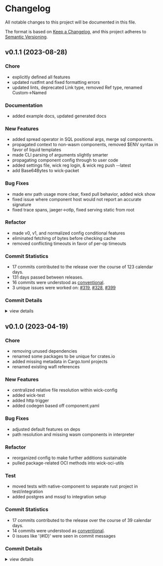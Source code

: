 # Changelog

All notable changes to this project will be documented in this file.

The format is based on [Keep a Changelog](https://keepachangelog.com/en/1.0.0/),
and this project adheres to [Semantic Versioning](https://semver.org/spec/v2.0.0.html).

## v0.1.1 (2023-08-28)

### Chore

 - <csr-id-7968fb0b6fe519732595ed1e3ed9cc429a45d0c4/> explicitly defined all features
 - <csr-id-1b09917bf75ad3d954d4864bc3bf552137c3cd0f/> updated rustfmt and fixed formatting errors
 - <csr-id-eb26a1586f0e00137bbd9ee608cd15d3cde074d0/> updated lints, deprecated Link type, removed Ref type, renamed Custom->Named

### Documentation

 - <csr-id-0d37e8af72f6578595deb2138b57711a2ff6ceca/> added example docs, updated generated docs

### New Features

 - <csr-id-cbf564eebf5c96f1d827c319e927c5f4150c5e56/> added spread operator in SQL positional args, merge sql components.
 - <csr-id-7ab25d2fc1274fbf552b86f59774b1b24ea12b0f/> propagated context to non-wasm components, removed $ENV syntax in favor of liquid templates
 - <csr-id-703988e288b32a1dc7f3d9dee232f4b4c79cc1cc/> made CLI parsing of arguments slightly smarter
 - <csr-id-8058284a1a686366fa8829f9377981d7ba389554/> propagating component config through to user code
 - <csr-id-63858e1bc6673b61d50fa8f66dc4378369850910/> added settings file, wick reg login, & wick reg push --latest
 - <csr-id-399c5d518b0a291dba63fb3f69337af2911d1776/> add Base64Bytes to wick-packet

### Bug Fixes

 - <csr-id-fac116c0a98235e454dfdd4826e11508ebae68c6/> made env path usage more clear, fixed pull behavior, added wick show
 - <csr-id-495734dc37a29801ca2c68c77da60d0b30905303/> fixed issue where component host would not report an accurate signature
 - <csr-id-9cd1fc007e6a21944f4fd65f3f65f4a2a86fd1bd/> fixed trace spans, jaeger->otlp, fixed serving static from root

### Refactor

 - <csr-id-f28522fa663f121f5da90df9dd8461d85c6222ed/> made v0, v1, and normalized config conditional features
 - <csr-id-586ace0978ca8adf58bf4d1fa5ed392015297c21/> eliminated fetching of bytes before checking cache
 - <csr-id-888814bb24d3d4dd4b460af2616a72814f2bd7a1/> removed conflicting timeouts in favor of per-op timeouts

### Commit Statistics

<csr-read-only-do-not-edit/>

 - 17 commits contributed to the release over the course of 123 calendar days.
 - 131 days passed between releases.
 - 16 commits were understood as [conventional](https://www.conventionalcommits.org).
 - 3 unique issues were worked on: [#319](https://github.com/candlecorp/wick/issues/319), [#328](https://github.com/candlecorp/wick/issues/328), [#399](https://github.com/candlecorp/wick/issues/399)

### Commit Details

<csr-read-only-do-not-edit/>

<details><summary>view details</summary>

 * **[#319](https://github.com/candlecorp/wick/issues/319)**
    - Propagated context to non-wasm components, removed $ENV syntax in favor of liquid templates ([`7ab25d2`](https://github.com/candlecorp/wick/commit/7ab25d2fc1274fbf552b86f59774b1b24ea12b0f))
 * **[#328](https://github.com/candlecorp/wick/issues/328)**
    - Added spread operator in SQL positional args, merge sql components. ([`cbf564e`](https://github.com/candlecorp/wick/commit/cbf564eebf5c96f1d827c319e927c5f4150c5e56))
 * **[#399](https://github.com/candlecorp/wick/issues/399)**
    - Better http client substream support. ([`744f1ac`](https://github.com/candlecorp/wick/commit/744f1ac3d5fa8c28e8e0a1e80d7f5e49839c0c43))
 * **Uncategorized**
    - Made v0, v1, and normalized config conditional features ([`f28522f`](https://github.com/candlecorp/wick/commit/f28522fa663f121f5da90df9dd8461d85c6222ed))
    - Explicitly defined all features ([`7968fb0`](https://github.com/candlecorp/wick/commit/7968fb0b6fe519732595ed1e3ed9cc429a45d0c4))
    - Eliminated fetching of bytes before checking cache ([`586ace0`](https://github.com/candlecorp/wick/commit/586ace0978ca8adf58bf4d1fa5ed392015297c21))
    - Updated rustfmt and fixed formatting errors ([`1b09917`](https://github.com/candlecorp/wick/commit/1b09917bf75ad3d954d4864bc3bf552137c3cd0f))
    - Added example docs, updated generated docs ([`0d37e8a`](https://github.com/candlecorp/wick/commit/0d37e8af72f6578595deb2138b57711a2ff6ceca))
    - Made env path usage more clear, fixed pull behavior, added wick show ([`fac116c`](https://github.com/candlecorp/wick/commit/fac116c0a98235e454dfdd4826e11508ebae68c6))
    - Removed conflicting timeouts in favor of per-op timeouts ([`888814b`](https://github.com/candlecorp/wick/commit/888814bb24d3d4dd4b460af2616a72814f2bd7a1))
    - Fixed issue where component host would not report an accurate signature ([`495734d`](https://github.com/candlecorp/wick/commit/495734dc37a29801ca2c68c77da60d0b30905303))
    - Made CLI parsing of arguments slightly smarter ([`703988e`](https://github.com/candlecorp/wick/commit/703988e288b32a1dc7f3d9dee232f4b4c79cc1cc))
    - Updated lints, deprecated Link type, removed Ref type, renamed Custom->Named ([`eb26a15`](https://github.com/candlecorp/wick/commit/eb26a1586f0e00137bbd9ee608cd15d3cde074d0))
    - Propagating component config through to user code ([`8058284`](https://github.com/candlecorp/wick/commit/8058284a1a686366fa8829f9377981d7ba389554))
    - Fixed trace spans, jaeger->otlp, fixed serving static from root ([`9cd1fc0`](https://github.com/candlecorp/wick/commit/9cd1fc007e6a21944f4fd65f3f65f4a2a86fd1bd))
    - Added settings file, wick reg login, & wick reg push --latest ([`63858e1`](https://github.com/candlecorp/wick/commit/63858e1bc6673b61d50fa8f66dc4378369850910))
    - Add Base64Bytes to wick-packet ([`399c5d5`](https://github.com/candlecorp/wick/commit/399c5d518b0a291dba63fb3f69337af2911d1776))
</details>

## v0.1.0 (2023-04-19)

### Chore

 - <csr-id-82fd51f5f813ea6887f40a0df031f33e13b0fd99/> removing unused dependencies
 - <csr-id-45c7b192ab740c7b1c0f60466e73e3f6cb9d21be/> renamed some packages to be unique for crates.io
 - <csr-id-f7c7615186d900b8f509355b2012dec66c4ad76a/> added missing metadata in Cargo.toml projects
 - <csr-id-3a42e6388e3561103412ca3e47db8b5feb5ef3a9/> renamed existing wafl references

### New Features

 - <csr-id-b83485305d609f9f599ae4a3f0aa03d9e101fb5c/> centralized relative file resolution within wick-config
 - <csr-id-bc79d37c98b41e10815a9641396e73b3c4c3b55a/> added wick-test
 - <csr-id-d90f0ab4aa1afc911859d2877903bc1f164cfbf5/> added http trigger
 - <csr-id-8745221bb0e25332f85bebe2387bc10a440ed5ac/> added codegen based off component.yaml

### Bug Fixes

 - <csr-id-1c58123f86ec95073b503790fe272b04003a05df/> adjusted default features on deps
 - <csr-id-16bb6b4e60436ab7a0ee931e89e3e9485fbe32dc/> path resolution and missing wasm components in interpreter

### Refactor

 - <csr-id-ce7bc3a3ff467aa8834301697daca0398c61222c/> reorganized config to make further additions sustainable
 - <csr-id-7e2538202a03999c2b5781d7658b72118dce9446/> pulled package-related OCI methods into wick-oci-utils

### Test

 - <csr-id-890b9dd879e9d18c8e989989a01e73eb5a987b2f/> moved tests with native-component to separate rust project in test/integration
 - <csr-id-ce40e430c0aae30ef85a710f5476d32a87d4dec4/> added postgres and mssql to integration setup

### Commit Statistics

<csr-read-only-do-not-edit/>

 - 17 commits contributed to the release over the course of 39 calendar days.
 - 14 commits were understood as [conventional](https://www.conventionalcommits.org).
 - 0 issues like '(#ID)' were seen in commit messages

### Commit Details

<csr-read-only-do-not-edit/>

<details><summary>view details</summary>

 * **Uncategorized**
    - Moved tests with native-component to separate rust project in test/integration ([`890b9dd`](https://github.com/candlecorp/wick/commit/890b9dd879e9d18c8e989989a01e73eb5a987b2f))
    - Removing unused dependencies ([`82fd51f`](https://github.com/candlecorp/wick/commit/82fd51f5f813ea6887f40a0df031f33e13b0fd99))
    - Renamed some packages to be unique for crates.io ([`45c7b19`](https://github.com/candlecorp/wick/commit/45c7b192ab740c7b1c0f60466e73e3f6cb9d21be))
    - Added missing metadata in Cargo.toml projects ([`f7c7615`](https://github.com/candlecorp/wick/commit/f7c7615186d900b8f509355b2012dec66c4ad76a))
    - Added postgres and mssql to integration setup ([`ce40e43`](https://github.com/candlecorp/wick/commit/ce40e430c0aae30ef85a710f5476d32a87d4dec4))
    - Reorganized config to make further additions sustainable ([`ce7bc3a`](https://github.com/candlecorp/wick/commit/ce7bc3a3ff467aa8834301697daca0398c61222c))
    - Adjusted default features on deps ([`1c58123`](https://github.com/candlecorp/wick/commit/1c58123f86ec95073b503790fe272b04003a05df))
    - Pulled package-related OCI methods into wick-oci-utils ([`7e25382`](https://github.com/candlecorp/wick/commit/7e2538202a03999c2b5781d7658b72118dce9446))
    - Path resolution and missing wasm components in interpreter ([`16bb6b4`](https://github.com/candlecorp/wick/commit/16bb6b4e60436ab7a0ee931e89e3e9485fbe32dc))
    - Centralized relative file resolution within wick-config ([`b834853`](https://github.com/candlecorp/wick/commit/b83485305d609f9f599ae4a3f0aa03d9e101fb5c))
    - Added wick-test ([`bc79d37`](https://github.com/candlecorp/wick/commit/bc79d37c98b41e10815a9641396e73b3c4c3b55a))
    - Added http trigger ([`d90f0ab`](https://github.com/candlecorp/wick/commit/d90f0ab4aa1afc911859d2877903bc1f164cfbf5))
    - Fix: updated wick-component-codegen metadata fix: updated cargo deny configuration ([`51406ea`](https://github.com/candlecorp/wick/commit/51406ea741ef3d73389e3859c5a3ee41fba9079f))
    - Unified workspace dependencies, added versions ([`2f2c131`](https://github.com/candlecorp/wick/commit/2f2c13155e236a3d55d31adb2a12b5ea26e89f25))
    - Renamed existing wafl references ([`3a42e63`](https://github.com/candlecorp/wick/commit/3a42e6388e3561103412ca3e47db8b5feb5ef3a9))
    - Added codegen based off component.yaml ([`8745221`](https://github.com/candlecorp/wick/commit/8745221bb0e25332f85bebe2387bc10a440ed5ac))
    - Renamed wasmflow->wick, migrated root-level tests to better locations ([`ed9bef3`](https://github.com/candlecorp/wick/commit/ed9bef306029db64675434500ba7c1519e65478e))
</details>

